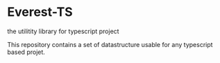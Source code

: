 # Everest-TS
the utilitity library for typescript project

This repository contains a set of datastructure usable for any typescript based projet.
